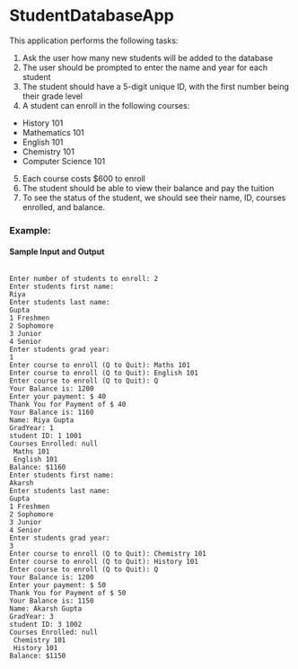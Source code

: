 # StudentDatabaseApp

This application performs the following tasks:
1. Ask the user how many new students will be added to the database
2. The user should be prompted to enter the name and year for each student
3. The student should have a 5-digit unique ID, with the first number being their grade level
4. A student can enroll in the following courses:
- History 101
- Mathematics 101
- English 101
- Chemistry 101
- Computer Science 101
5. Each course costs $600 to enroll
6. The student should be able to view their balance and pay the tuition
7. To see the status of the student, we should see their name, ID, courses enrolled, and balance.

### Example:

#### Sample Input and Output

```

Enter number of students to enroll: 2
Enter students first name: 
Riya
Enter students last name: 
Gupta
1 Freshmen
2 Sophomore
3 Junior
4 Senior
Enter students grad year: 
1
Enter course to enroll (Q to Quit): Maths 101
Enter course to enroll (Q to Quit): English 101
Enter course to enroll (Q to Quit): Q
Your Balance is: 1200
Enter your payment: $ 40
Thank You for Payment of $ 40
Your Balance is: 1160
Name: Riya Gupta
GradYear: 1
student ID: 1 1001
Courses Enrolled: null
 Maths 101
 English 101
Balance: $1160
Enter students first name: 
Akarsh
Enter students last name: 
Gupta
1 Freshmen
2 Sophomore
3 Junior
4 Senior
Enter students grad year: 
3
Enter course to enroll (Q to Quit): Chemistry 101
Enter course to enroll (Q to Quit): History 101
Enter course to enroll (Q to Quit): Q
Your Balance is: 1200
Enter your payment: $ 50
Thank You for Payment of $ 50
Your Balance is: 1150
Name: Akarsh Gupta
GradYear: 3
student ID: 3 1002
Courses Enrolled: null
 Chemistry 101
 History 101
Balance: $1150


```
